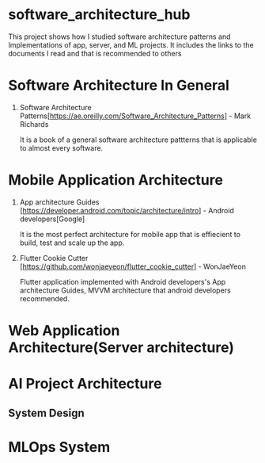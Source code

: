 # software_architecture_hub
This project shows how I studied software architecture patterns and Implementations of app, server, and ML projects. It includes the links to the documents I read and that is recommended to others

# Software Architecture In General

1. Software Architecture Patterns[https://ae.oreilly.com/Software_Architecture_Patterns] - Mark Richards

   It is a book of a general software architecture pattterns that is applicable to almost every software.




# Mobile Application Architecture

1. App architecture Guides [https://developer.android.com/topic/architecture/intro] - Android developers[Google]

   It is the most perfect architecture for mobile app that is effiecient to build, test and scale up the app.

2. Flutter Cookie Cutter [https://github.com/wonjaeyeon/flutter_cookie_cutter] - WonJaeYeon

   Flutter application implemented with Android developers's App architecture Guides, MVVM architecture that android developers recommended.

# Web Application Architecture(Server architecture)

# AI Project Architecture

## System Design

# MLOps System
